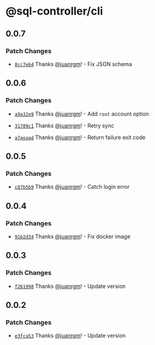 # @sql-controller/cli

## 0.0.7

### Patch Changes

- [`8cc7eb4`](https://github.com/swordev/sql-controller/commit/8cc7eb46a79f3c40462be5d64f2025d59f546472) Thanks [@juanrgm](https://github.com/juanrgm)! - Fix JSON schema

## 0.0.6

### Patch Changes

- [`a9a32e9`](https://github.com/swordev/sql-controller/commit/a9a32e908a75a18899c44afbab765e9385c21445) Thanks [@juanrgm](https://github.com/juanrgm)! - Add `root` account option

- [`31789c1`](https://github.com/swordev/sql-controller/commit/31789c1b48bae51ae7a0de9a743178ffd1434204) Thanks [@juanrgm](https://github.com/juanrgm)! - Retry sync

- [`a7aeaad`](https://github.com/swordev/sql-controller/commit/a7aeaad054c772c89a231cc34db5f7358219de28) Thanks [@juanrgm](https://github.com/juanrgm)! - Return failure exit code

## 0.0.5

### Patch Changes

- [`c87b5b9`](https://github.com/swordev/sql-controller/commit/c87b5b9a6a3181e3b7d0e7a3c6d05275ff6d625f) Thanks [@juanrgm](https://github.com/juanrgm)! - Catch login error

## 0.0.4

### Patch Changes

- [`91b2d34`](https://github.com/swordev/sql-controller/commit/91b2d345f0e6cf7c2695e9fd47f5ff325e3c9eba) Thanks [@juanrgm](https://github.com/juanrgm)! - Fix docker image

## 0.0.3

### Patch Changes

- [`f261998`](https://github.com/swordev/sql-controller/commit/f2619982e86a5c38e1ea370a91d0abbb75eccece) Thanks [@juanrgm](https://github.com/juanrgm)! - Update version

## 0.0.2

### Patch Changes

- [`e3fca53`](https://github.com/swordev/sql-controller/commit/e3fca53438312ecfb0e5fef67fc8498c03c92c90) Thanks [@juanrgm](https://github.com/juanrgm)! - Update version
